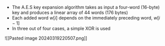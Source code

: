 - The A.E.S key expansion algorithm takes as input a four-word (16-byte) key and produces a linear array of 44 words (176 bytes)
- Each added word $w[i]$ depends on the immediately preceding word, $w[i - 1]$
- In three out of four cases, a simple XOR is used

![[Pasted image 20240319220507.png]]

